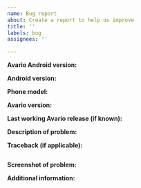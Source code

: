 ```yaml
---
name: Bug report
about: Create a report to help us improve
title: ''
labels: bug
assignees: ''

---
```


<!-- READ THIS FIRST:
- Make sure you run the latest version of the Android app
- Make sure you run the latest version of Avario
- Make sure to check the Companion docs for troubleshooting and configuration: https://companion.home-assistant.io/
  DO NOT DELETE ANY TEXT from this template! All requested information is important.
-->

**Avario Android version:**

**Android version:**

**Phone model:**

**Avario version:**

**Last working Avario release (if known):**

**Description of problem:**

**Traceback (if applicable):**

```

```

**Screenshot of problem:**

**Additional information:**
